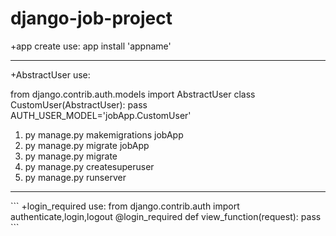 # django-job-project


+app create use: app install 
'appname'
<hr>
+AbstractUser use:

from django.contrib.auth.models import AbstractUser
class CustomUser(AbstractUser):
	pass
AUTH_USER_MODEL='jobApp.CustomUser'
1) py manage.py makemigrations jobApp
2) py manage.py migrate jobApp
3) py manage.py migrate
4) py manage.py createsuperuser
5) py manage.py runserver

<hr> ```
+login_required use:
from django.contrib.auth import authenticate,login,logout
@login_required
def view_function(request):
    pass
```
